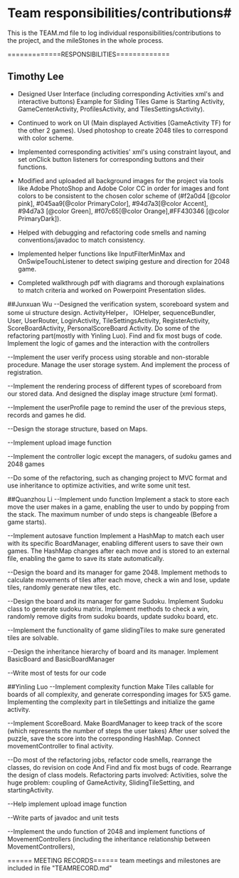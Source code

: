  # Team responsibilities/contributions#
This is the TEAM.md file to log individual responsibilities/contributions to the project, and the
mileStones in the whole process.

=============RESPONSIBILITIES=============

## Timothy Lee
- Designed User Interface (including corresponding Activities xml's and interactive buttons) Example
for Sliding Tiles Game is Starting Activity, GameCenterActivity, ProfilesActivity, and TilesSettingsActivity).

- Continued to work on UI (Main displayed Activities [GameActivity TF) for the other 2 games). Used
photoshop to create 2048 tiles to correspond with color scheme.

- Implemented corresponding activities' xml's using constraint layout, and set onClick button
    listeners for corresponding buttons and their functions.

- Modified and uploaded all background images for the project via tools like Adobe PhotoShop
    and Adobe Color CC in order for images and font colors to be consistent to the chosen color
    scheme of (#f2a0d4 [@color pink], #045aa9[@color PrimaryColor], #94d7a3[@color Accent],
    #94d7a3 [@color Green], #f07c65[@color Orange],#FF430346 [@color PrimaryDark]).

- Helped with debugging and refactoring code smells and naming conventions/javadoc to match consistency.

- Implemented helper functions like InputFilterMinMax and OnSwipeTouchListener to detect swiping
gesture and direction for 2048 game.

- Completed walkthrough pdf with diagrams and thorough explainations to match criteria and
worked on Powerpoint Presentation slides.


##Junxuan Wu
--Designed the verification system, scoreboard system and some ui structure design.  ActivityHelper， IOHelper,
sequenceBundler, User, UserRouter, LoginActivity, TileSettingsActivity, RegisterActivity, ScoreBoardActivity,
PersonalScoreBoard Activity. Do some of the refactoring part(mostly with Yinling Luo). Find and fix most bugs of code.
Implement the logic of games and the interaction with the controllers

--Implement the user verify process using storable and non-storable procedure. Manage the user storage system.
And implement the process of registration.

--Implement the rendering process of different types of scoreboard from our stored data. And designed the
display image structure (xml format).

--Implement the userProfile page to remind the user of the previous steps, records and games he did.

--Design the storage structure, based on Maps.

--Implement upload image function

--Implement the controller logic except the managers, of sudoku games and 2048 games

--Do some of the refactoring, such as changing project to MVC format and use inheritance to optimize
  activities, and write some unit test.

##Quanzhou Li
--Implement undo function
    Implement a stack to store each move the user makes in a game, enabling the user to undo by popping
    from the stack. The maximum number of undo steps is changeable (Before a game starts).

--Implement autosave function
    Implement a HashMap to match each user with its specific BoardManager, enabling different users to
    save their own games. The HashMap changes after each move and is stored to an external file, enabling
    the game to save its state automatically.

--Design the board and its manager for game 2048. Implement methods to calculate movements of tiles after
  each move, check a win and lose, update tiles, randomly generate new tiles, etc.

--Design the board and its manager for game Sudoku. Implement Sudoku class to generate sudoku matrix.
  Implement methods to check a win, randomly remove digits from sudoku boards, update sudoku board, etc.

--Implement the functionality of game slidingTiles to make sure generated tiles are solvable.

--Design the inheritance hierarchy of board and its manager. Implement BasicBoard and BasicBoardManager

--Write most of tests for our code

##Yinling Luo
--Implement complexity function
    Make Tiles callable for boards of all complexity, and generate corresponding images for 5X5 game.
    Implementing the complexity part in tileSettings and initialize the game activity.

--Implement ScoreBoard.
    Make BoardManager to keep track of the score (which represents the number of steps the user takes)
    After user solved the puzzle, save the score into the corresponding HashMap.
    Connect movementController to final activity.

--Do most of the refactoring jobs, refactor code smells, rearrange the classes, do revision on code
    And Find and fix most bugs of code. Rearrange the design of class models.
    Refactoring parts involved: Activities, solve the huge problem: coupling of GameActivity,
    SlidingTileSetting, and startingActivity.

--Help implement upload image function

--Write parts of javadoc and unit tests

--Implement the undo function of 2048 and implement functions of MovementControllers (including the
 inheritance relationship between MovementControllers),


====== MEETING RECORDS======
team meetings and milestones are included in file "TEAMRECORD.md"
